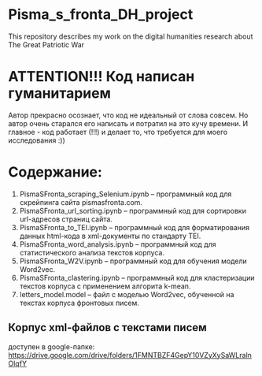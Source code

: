 # Pisma_s_fronta_DH_project
This repository describes my work on the digital humanities research about The Great Patriotic War

# ATTENTION!!! Код написан гуманитарием 

Автор прекрасно осознает, что код не идеальный от слова совсем. 
Но автор очень старался его написать и потратил на это кучу времени. 
И главное - код работает (!!!) и делает то, что требуется для моего исследования :))

# Содержание:

1)	PismaSFronta_scraping_Selenium.ipynb – программный код для скрейпинга сайта pismasfronta.com.
2)	PismaSFronta_url_sorting.ipynb – программный код для сортировки url-адресов страниц сайта.
3)	PismaSFronta_to_TEI.ipynb – программный код для форматирования данных html-кода в xml-документы по стандарту TEI.
4)	PismaSFronta_word_analysis.ipynb – программный код для статистического анализа текстов корпуса.
5)	PismaSFronta_W2V.ipynb – программный код для обучения модели Word2vec.
6)	PismaSFronta_clastering.ipynb – программный код для кластеризации текстов корпуса с применением алгорита k-mean.
7)	letters_model.model – файл с моделью Word2vec, обученной на текстах корпуса фронтовых писем.

## Корпус xml-файлов с текстами писем ## 
доступен в google-папке: https://drive.google.com/drive/folders/1FMNTBZF4GepY10VZyXySaWLralnOlqfY
